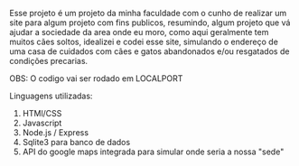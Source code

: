 Esse projeto é um projeto da minha faculdade com o cunho de realizar um site para algum projeto com fins publicos,
resumindo, algum projeto que vá ajudar a sociedade da area onde eu moro, como aqui geralmente tem muitos cães soltos, idealizei e 
codei esse site, simulando o endereço de uma casa de cuidados com cães e gatos abandonados e/ou resgatados de condições precarias.

OBS: O codigo vai ser rodado em LOCALPORT

Linguagens utilizadas:
 1. HTMl/CSS
 2. Javascript
 3. Node.js / Express
 4. Sqlite3 para banco de dados
 5. API do google maps integrada para simular onde seria a nossa "sede"
